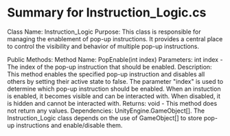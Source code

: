 # Summary for Instruction_Logic.cs

Class Name: Instruction_Logic
Purpose: This class is responsible for managing the enablement of pop-up instructions. It provides a central place to control the visibility and behavior of multiple pop-up instructions.
 
Public Methods:
Method Name: PopEnable(int index)
Parameters: int index - The index of the pop-up instruction that should be enabled.
Description: This method enables the specified pop-up instruction and disables all others by setting their active state to false. The parameter "index" is used to determine which pop-up instruction should be enabled. 
When an instuction is enabled, it becomes visible and can be interacted with. When disabled, it is hidden and cannot be interacted with.
Returns: void - This method does not return any values.
Dependencies: UnityEngine.GameObject[]. The Instruction_Logic class depends on the use of GameObject[] to store pop-up instructions and enable/disable them.

